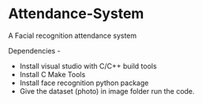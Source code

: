 # Attendance-System
A Facial recognition attendance system

Dependencies -

* Install visual studio with C/C++ build tools
* Install C Make Tools
* Install face recognition python package
* Give the  dataset (photo) in image folder run the  code.
